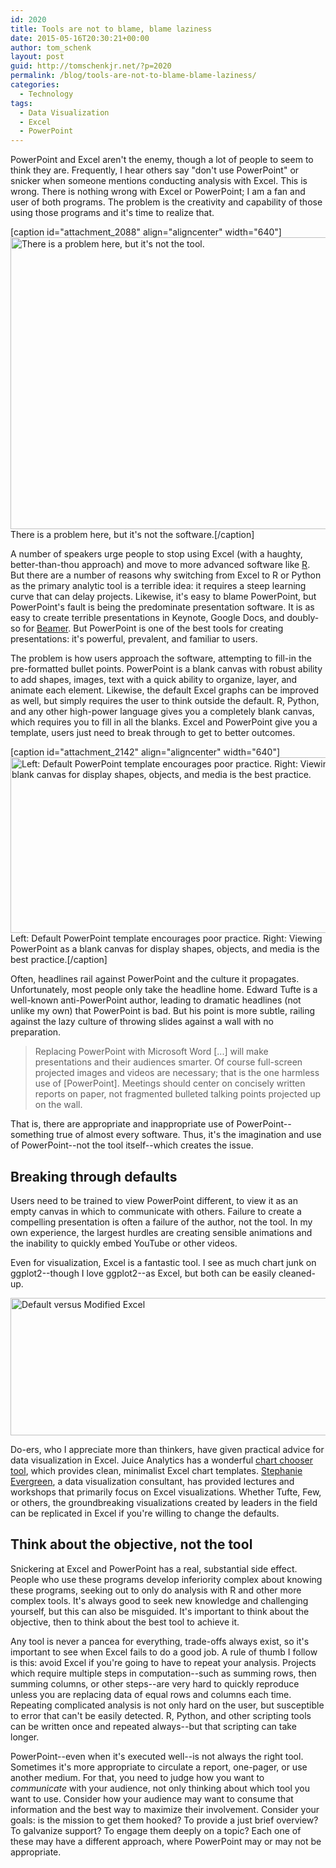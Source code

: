 ```yaml
---
id: 2020
title: Tools are not to blame, blame laziness
date: 2015-05-16T20:30:21+00:00
author: tom_schenk
layout: post
guid: http://tomschenkjr.net/?p=2020
permalink: /blog/tools-are-not-to-blame-blame-laziness/
categories:
  - Technology
tags:
  - Data Visualization
  - Excel
  - PowerPoint
---
```

PowerPoint and Excel aren't the enemy, though a lot of people to seem to think they are. Frequently, I hear others say "don't use PowerPoint" or snicker when someone mentions conducting analysis with Excel. This is wrong. There is nothing wrong with Excel or PowerPoint; I am a fan and user of both programs. The problem is the creativity and capability of those using those programs and it's time to realize that.

[caption id="attachment_2088" align="aligncenter" width="640"]<a href="http://tomschenkjr.net/wordpress/wp-content/uploads/2015/03/US_Navy_040605-N-6633C-002_Commander_Naval_Reserve_Force_Vice_Adm._John_G._Cotton_is_silhouetted_in_front_of_a_Powerpoint_slide_mapping_out_the_Naval_Reserve_Forces_future.jpg"><img class="size-large wp-image-2088" src="http://tomschenkjr.net/wordpress/wp-content/uploads/2015/03/US_Navy_040605-N-6633C-002_Commander_Naval_Reserve_Force_Vice_Adm._John_G._Cotton_is_silhouetted_in_front_of_a_Powerpoint_slide_mapping_out_the_Naval_Reserve_Forces_future-1024x748.jpg" alt="There is a problem here, but it's not the tool." width="640" height="467" /></a> There is a problem here, but it's not the software.[/caption]

A number of speakers urge people to stop using Excel (with a haughty, better-than-thou approach) and move to more advanced software like <a href="http://r-project.org">R</a>. But there are a number of reasons why switching from Excel to R or Python as the primary analytic tool is a terrible idea: it requires a steep learning curve that can delay projects. Likewise, it's easy to blame PowerPoint, but PowerPoint's fault is being the predominate presentation software. It is as easy to create terrible presentations in Keynote, Google Docs, and doubly-so for <a href="http://en.wikipedia.org/wiki/Beamer_%28LaTeX%29">Beamer</a>. But PowerPoint is one of the best tools for creating presentations: it's powerful, prevalent, and familiar to users.

The problem is how users approach the software, attempting to fill-in the pre-formatted bullet points. PowerPoint is a blank canvas with robust ability to add shapes, images, text with a quick ability to organize, layer, and animate each element. Likewise, the default Excel graphs can be improved as well, but simply requires the user to think outside the default. R, Python, and any other high-power language gives you a completely blank canvas, which requires you to fill in all the blanks. Excel and PowerPoint give you a template, users just need to break through to get to better outcomes.

[caption id="attachment_2142" align="aligncenter" width="640"]<a href="http://tomschenkjr.net/wordpress/wp-content/uploads/2015/05/powerpoint-two-ways.png"><img class="wp-image-2142 size-large" src="http://tomschenkjr.net/wordpress/wp-content/uploads/2015/05/powerpoint-two-ways-1024x450.png" alt="Left: Default PowerPoint template encourages poor practice. Right: Viewing PowerPoint as a blank canvas for display shapes, objects, and media is the best practice." width="640" height="281" /></a> Left: Default PowerPoint template encourages poor practice. Right: Viewing PowerPoint as a blank canvas for display shapes, objects, and media is the best practice.[/caption]

Often, headlines rail against PowerPoint and the culture it propagates. Unfortunately, most people only take the headline home. Edward Tufte is a well-known anti-PowerPoint author, leading to dramatic headlines (not unlike my own) that PowerPoint is bad. But his point is more subtle, railing against the lazy culture of throwing slides against a wall with no preparation.
<blockquote>Replacing PowerPoint with Microsoft Word [...] will make presentations and their audiences smarter. Of course full-screen projected images and videos are necessary; that is the one harmless use of [PowerPoint]. Meetings should center on concisely written reports on paper, not fragmented bulleted talking points projected up on the wall.</blockquote>
That is, there are appropriate and inappropriate use of PowerPoint--something true of almost every software. Thus, it's the imagination and use of PowerPoint--not the tool itself--which creates the issue.
<h2>Breaking through defaults</h2>
Users need to be trained to view PowerPoint different, to view it as an empty canvas in which to communicate with others. Failure to create a compelling presentation is often a failure of the author, not the tool. In my own experience, the largest hurdles are creating sensible animations and the inability to quickly embed YouTube or other videos.

Even for visualization, Excel is a fantastic tool. I see as much chart junk on ggplot2--though I love ggplot2--as Excel, but both can be easily cleaned-up.

<a href="http://tomschenkjr.net/wordpress/wp-content/uploads/2015/03/Screen-Shot-2015-03-29-at-11.46.58-PM.png"><img class="aligncenter size-full wp-image-2115" src="http://tomschenkjr.net/wordpress/wp-content/uploads/2015/03/Screen-Shot-2015-03-29-at-11.46.58-PM.png" alt="Default versus Modified Excel" width="720" height="220" /></a>

Do-ers, who I appreciate more than thinkers, have given practical advice for data visualization in Excel. Juice Analytics has a wonderful <a href="http://labs.juiceanalytics.com/chartchooser/index.html">chart chooser tool</a>, which provides clean, minimalist Excel chart templates. <a href="http://stephanieevergreen.com/">Stephanie Evergreen</a>, a data visualization consultant, has provided lectures and workshops that primarily focus on Excel visualizations. Whether Tufte, Few, or others, the groundbreaking visualizations created by leaders in the field can be replicated in Excel if you're willing to change the defaults.
<h2>Think about the objective, not the tool</h2>
Snickering at Excel and PowerPoint has a real, substantial side effect. People who use these programs develop inferiority complex about knowing these programs, seeking out to only do analysis with R and other more complex tools. It's always good to seek new knowledge and challenging yourself, but this can also be misguided. It's important to think about the objective, then to think about the best tool to achieve it.

Any tool is never a pancea for everything, trade-offs always exist, so it's important to see when Excel fails to do a good job. A rule of thumb I follow is this: avoid Excel if you're going to have to repeat your analysis. Projects which require multiple steps in computation--such as summing rows, then summing columns, or other steps--are very hard to quickly reproduce unless you are replacing data of equal rows and columns each time. Repeating complicated analysis is not only hard on the user, but susceptible to error that can't be easily detected. R, Python, and other scripting tools can be written once and repeated always--but that scripting can take longer.

PowerPoint--even when it's executed well--is not always the right tool. Sometimes it's more appropriate to circulate a report, one-pager, or use another medium. For that, you need to judge how you want to <em>communicate </em>with your audience, not only thinking about which tool you want to use. Consider how your audience may want to consume that information and the best way to maximize their involvement. Consider your goals: is the mission to get them hooked? To provide a just brief overview? To galvanize support? To engage them deeply on a topic? Each one of these may have a different approach, where PowerPoint may or may not be appropriate.